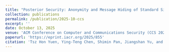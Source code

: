```yaml
---
title: "Posterior Security: Anonymity and Message Hiding of Standard Signatures."
collection: publications
permalink: /publication/2025-10-ccs
excerpt: ''
date: October 13, 2025
venue: 'ACM Conference on Computer and Communications Security (CCS 2025). October 13 - 17, 2025, Taipei, Taiwan'
paperurl: 'https://eprint.iacr.org/2025/855'
citation: 'Tsz Hon Yuen, Ying-Teng Chen, Shimin Pan, Jiangshan Yu, and Joseph K. Liu. Posterior Security: Anonymity and Message Hiding of Standard Signatures. To appear in ACM Conference on Computer and Communications Security (CCS 2025)'
---
```

